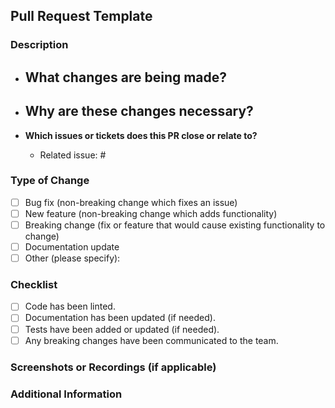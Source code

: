 ## Pull Request Template

### Description
<!-- Please provide a description of the changes being made and why they are necessary. -->

- **What changes are being made?**
  - 

- **Why are these changes necessary?**
  - 

- **Which issues or tickets does this PR close or relate to?**
  - Related issue: #

### Type of Change
<!-- Please check the type of change that applies to your PR. -->
- [ ] Bug fix (non-breaking change which fixes an issue)
- [ ] New feature (non-breaking change which adds functionality)
- [ ] Breaking change (fix or feature that would cause existing functionality to change)
- [ ] Documentation update
- [ ] Other (please specify):

### Checklist
- [ ] Code has been linted.
- [ ] Documentation has been updated (if needed).
- [ ] Tests have been added or updated (if needed).
- [ ] Any breaking changes have been communicated to the team.

### Screenshots or Recordings (if applicable)
<!-- Add screenshots, videos, or recordings that might help in understanding the changes better. -->

### Additional Information
<!-- Any additional information or context that might be useful during review. -->